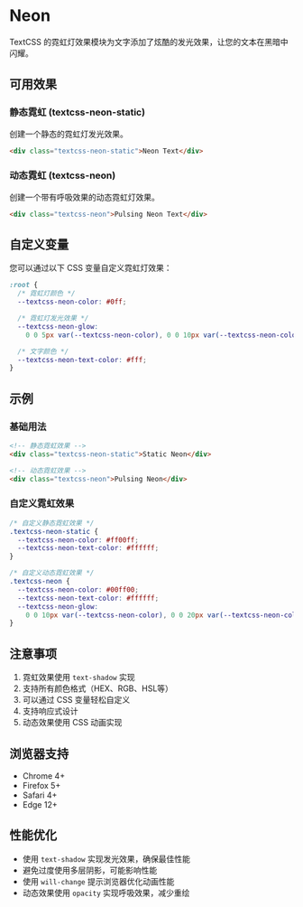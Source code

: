 # Neon

TextCSS 的霓虹灯效果模块为文字添加了炫酷的发光效果，让您的文本在黑暗中闪耀。

## 可用效果

### 静态霓虹 (textcss-neon-static)

创建一个静态的霓虹灯发光效果。

```html
<div class="textcss-neon-static">Neon Text</div>
```

<demo html="../../demos/neon/neon-static.html" />

### 动态霓虹 (textcss-neon)

创建一个带有呼吸效果的动态霓虹灯效果。

```html
<div class="textcss-neon">Pulsing Neon Text</div>
```

<demo html="../../demos/neon/neon-pulse.html" />

## 自定义变量

您可以通过以下 CSS 变量自定义霓虹灯效果：

```css
:root {
  /* 霓虹灯颜色 */
  --textcss-neon-color: #0ff;

  /* 霓虹灯发光效果 */
  --textcss-neon-glow:
    0 0 5px var(--textcss-neon-color), 0 0 10px var(--textcss-neon-color), 0 0 20px var(--textcss-neon-color);

  /* 文字颜色 */
  --textcss-neon-text-color: #fff;
}
```

## 示例

### 基础用法

```html
<!-- 静态霓虹效果 -->
<div class="textcss-neon-static">Static Neon</div>

<!-- 动态霓虹效果 -->
<div class="textcss-neon">Pulsing Neon</div>
```

### 自定义霓虹效果

```css
/* 自定义静态霓虹效果 */
.textcss-neon-static {
  --textcss-neon-color: #ff00ff;
  --textcss-neon-text-color: #ffffff;
}

/* 自定义动态霓虹效果 */
.textcss-neon {
  --textcss-neon-color: #00ff00;
  --textcss-neon-text-color: #ffffff;
  --textcss-neon-glow:
    0 0 10px var(--textcss-neon-color), 0 0 20px var(--textcss-neon-color), 0 0 30px var(--textcss-neon-color);
}
```

<demo html="../../demos/neon/neon-custom.html" />

## 注意事项

1. 霓虹效果使用 `text-shadow` 实现
2. 支持所有颜色格式（HEX、RGB、HSL等）
3. 可以通过 CSS 变量轻松自定义
4. 支持响应式设计
5. 动态效果使用 CSS 动画实现

## 浏览器支持

- Chrome 4+
- Firefox 5+
- Safari 4+
- Edge 12+

## 性能优化

- 使用 `text-shadow` 实现发光效果，确保最佳性能
- 避免过度使用多层阴影，可能影响性能
- 使用 `will-change` 提示浏览器优化动画性能
- 动态效果使用 `opacity` 实现呼吸效果，减少重绘
